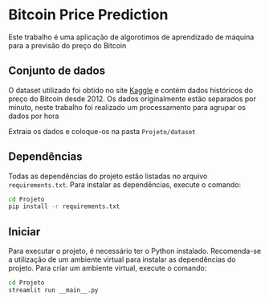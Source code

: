 # Bitcoin Price Prediction

Este trabalho é uma aplicação de algorotimos de aprendizado de máquina para a previsão do preço do Bitcoin

## Conjunto de dados

O dataset utilizado foi obtido no site [Kaggle](https://www.kaggle.com/mczielinski/bitcoin-historical-data) e contém dados históricos do preço do Bitcoin desde 2012. Os dados originalmente estão separados por minuto, neste trabalho foi realizado um processamento para agrupar os dados por hora

Extraia os dados e coloque-os na pasta `Projeto/dataset`

## Dependências

Todas as dependências do projeto estão listadas no arquivo `requirements.txt`. Para instalar as dependências, execute o comando:

```bash
cd Projeto
pip install -r requirements.txt
```

## Iniciar

Para executar o projeto, é necessário ter o Python instalado. Recomenda-se a utilização de um ambiente virtual para instalar as dependências do projeto. Para criar um ambiente virtual, execute o comando:

```bash
cd Projeto
streamlit run __main__.py
```